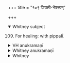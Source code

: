 +++
title = "१०९ पिप्पली-भैषज्यम्"

+++
<details open><summary>Whitney subject</summary>

109. For healing: with pippalī́.
</details>


<details><summary>VH anukramaṇī</summary>

पिप्पली-भैषज्यम्।  
१-३ अथर्वा। पिप्पली-भैषज्यं, आयुः। अनुष्टुप्।
</details>

<details><summary>Whitney anukramaṇī</summary>

[Atharvan.—mantroktapippalīdevatyam; bhāiṣajyam. ānuṣṭubham.]
</details>



<details><summary>Whitney</summary>

### Comment
Found also in Pāipp. xix. Employed in Kāuś. once (26. 33) with vi. 85, 127, and other hymns, and once (26. 38) alone, in a remedial rite against various wounds.


### Translations
Translated: Ludwig, p. 509; Zimmer, p. 389; Griffith, i. 305; Bloomfield, 21, 516. See Bergaigne-Henry, Manuel, p. 154.
</details>
